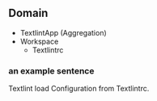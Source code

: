 ## Domain

- TextlintApp (Aggregation)
- Workspace
    - Textlintrc

### an example sentence

Textlint load Configuration from Textlintrc.
